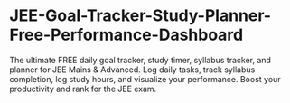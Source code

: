 # JEE-Goal-Tracker-Study-Planner-Free-Performance-Dashboard
The ultimate FREE daily goal tracker, study timer, syllabus tracker, and planner for JEE Mains &amp; Advanced. Log daily tasks, track syllabus completion, log study hours, and visualize your performance. Boost your productivity and rank for the JEE exam.

